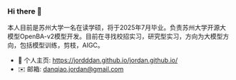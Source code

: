 ### Hi there 👋

本人目前是苏州大学一名在读学硕，将于2025年7月毕业。负责苏州大学开源大模型OpenBA-v2模型开发。目前在寻找校招实习，研究型实习，方向为大模型方向，包括模型训练，剪枝，AIGC。

- 👦 个人主页: https://jordddan.github.io/jordan.github.io/
- ✉️ 邮箱: danqiao.jordan@gmail.com
